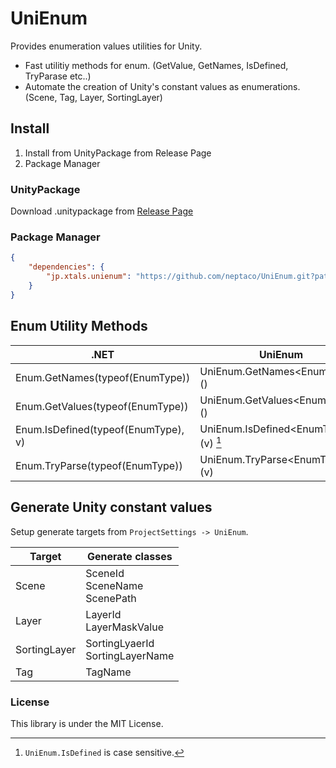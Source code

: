 # UniEnum

Provides enumeration values utilities for Unity.

- Fast utilitiy methods for enum. (GetValue, GetNames, IsDefined, TryParase etc..)
- Automate the creation of Unity's constant values as enumerations. (Scene, Tag, Layer, SortingLayer)

## Install

1. Install from UnityPackage from Release Page
2. Package Manager

### UnityPackage

Download .unitypackage from [Release Page](https://github.com/neptaco/UniEnum/releases)

### Package Manager

```manifest.json
{
    "dependencies": {
        "jp.xtals.unienum": "https://github.com/neptaco/UniEnum.git?path=src/UniEnum.Unity/Assets/UniEnum"
    }
}
```


## Enum Utility Methods

|.NET|UniEnum|
|----|-------|
|Enum.GetNames(typeof(EnumType))|UniEnum.GetNames\<EnumTypes>()|
|Enum.GetValues(typeof(EnumType))|UniEnum.GetValues\<EnumTypes>()|
|Enum.IsDefined(typeof(EnumType), v)|UniEnum.IsDefined\<EnumTypes>(v) [^1]|
|Enum.TryParse(typeof(EnumType))|UniEnum.TryParse\<EnumTypes>(v)|


[^1]: `UniEnum.IsDefined` is case sensitive.

## Generate Unity constant values

Setup generate targets from `ProjectSettings -> UniEnum`.

|Target|Generate classes|
|----|-------|
|Scene|SceneId<br/>SceneName<br/>ScenePath|
|Layer|LayerId<br/>LayerMaskValue|
|SortingLayer|SortingLyaerId<br/>SortingLayerName|
|Tag|TagName|


### License

This library is under the MIT License.